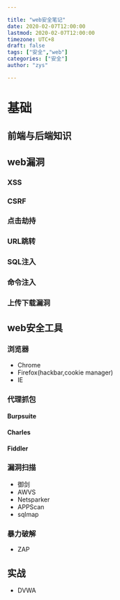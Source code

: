 ```yaml
---

title: "web安全笔记"
date: 2020-02-07T12:00:00
lastmod: 2020-02-07T12:00:00
timezone: UTC+8
draft: false
tags: ["安全","web"]
categories: ["安全"]
author: "zys"

---
```


# 基础

## 前端与后端知识

## web漏洞

### XSS

### CSRF

### 点击劫持

### URL跳转

### SQL注入

### 命令注入

### 上传下载漏洞


## web安全工具
### 浏览器
- Chrome
- Firefox(hackbar,cookie manager)
- IE
### 代理抓包

#### Burpsuite

#### Charles

#### Fiddler

### 漏洞扫描
- 御剑
- AWVS
- Netsparker
- APPScan
- sqlmap

### 暴力破解
- ZAP

## 实战

- DVWA


